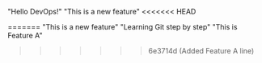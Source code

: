 "Hello DevOps!" 
"This is a new feature" 
<<<<<<< HEAD

=======
"This is a new feature" 
"Learning Git step by step" 
"This is Feature A" 
>>>>>>> 6e3714d (Added Feature A line)

